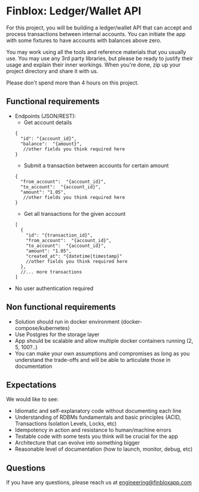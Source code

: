 # Finblox: Ledger/Wallet API 

For this project, you will be building a ledger/wallet API that can accept and process transactions between internal
accounts. You can initiate the app with some fixtures to have accounts with balances above zero.

You may work using all the tools and reference materials that you usually use. You may use any 3rd party libraries, but
please be ready to justify their usage and explain their inner workings. When you're done, zip up your project directory
and share it with us.

Please don't spend more than 4 hours on this project.

## Functional requirements

* Endpoints (JSON/REST):
  * Get account details
  ```json5
  {
    "id": "{account_id}", 
    "balance":  "{amount}",
     //other fields you think required here
  } 
  ```
  * Submit a transaction between accounts for certain amount
  ```json5
  {
    "from_account":  "{account_id}",
    "to_account":  "{account_id}",
    "amount": "1.05",
     //other fields you think required here
  } 
  ```
  * Get all transactions for the given account
  ```json5
  [
    {
      "id": "{transaction_id}",
      "from_account":  "{account_id}",
      "to_account":  "{account_id}",
      "amount": "1.05",
      "created_at": "{datetime|timestamp}"
      //other fields you think required here
    },
    //... more transactions
  ] 
  ```
* No user authentication required

## Non functional requirements

* Solution should run in docker environment (docker-compose/kubernetes)
* Use Postgres for the storage layer
* App should be scalable and allow multiple docker containers running (2, 5, 100?..)
* You can make your own assumptions and compromises as long as you understand the trade-offs and will be able to
  articulate those in documentation

## Expectations

We would like to see:

* Idiomatic and self-explanatory code without documenting each line
* Understanding of RDBMs fundamentals and basic principles (ACID, Transactions Isolation Levels, Locks, etc)
* Idempotency in action and resistance to human/machine errors
* Testable code with some tests you think will be crucial for the app
* Architecture that can evolve into something bigger
* Reasonable level of documentation (how to launch, monitor, debug, etc)

## Questions

If you have any questions, please reach us at [engineering@finbloxapp.com](mailto:engineering@finbloxapp.com)
